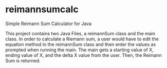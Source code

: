 # reimannsumcalc
Simple Reimann Sum Calculator for Java

This project contains two Java Files, a reimannSum class and the main class. In order to calculate a Riemann sum, a user would have to edit the equation method in the reimannSum class and then enter the values as prompted when running the main. The main gets a starting value of X, ending value of X, and the delta X value from the user. Then, the Reimann Sum is returned.
